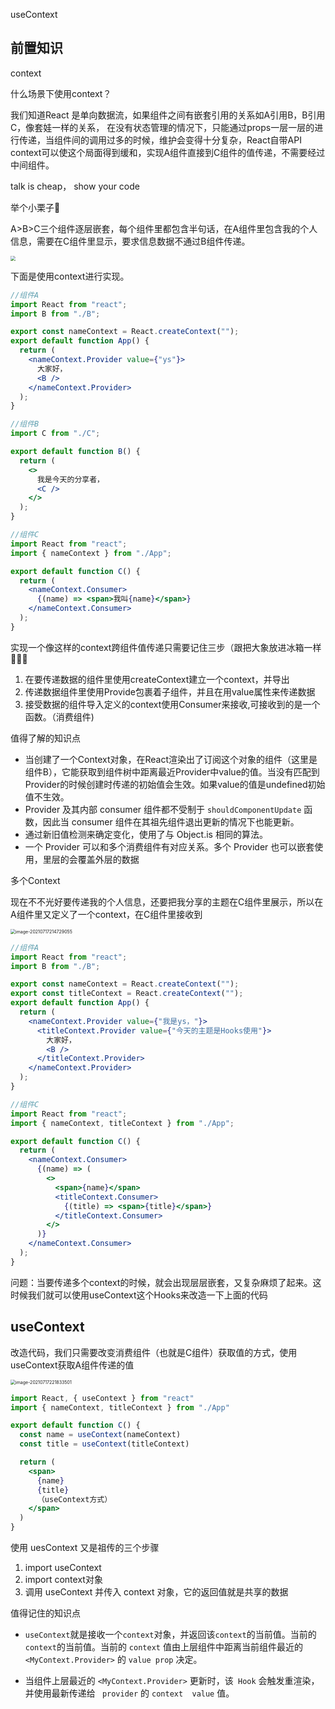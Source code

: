 useContext 



## 前置知识

context

什么场景下使用context？

我们知道React 是单向数据流，如果组件之间有嵌套引用的关系如A引用B，B引用C，像套娃一样的关系， 在没有状态管理的情况下，只能通过props一层一层的进行传递，当组件间的调用过多的时候，维护会变得十分复杂，React自带API context可以使这个局面得到缓和，实现A组件直接到C组件的值传递，不需要经过中间组件。



talk is cheap， show your code

举个小栗子🌰

A>B>C三个组件逐层嵌套，每个组件里都包含半句话，在A组件里包含我的个人信息，需要在C组件里显示，要求信息数据不通过B组件传递。

<img src="/Users/admin/Library/Application Support/typora-user-images/image-20210716231943618.png" style="zoom:50%;" />



下面是使用context进行实现。

```jsx
//组件A
import React from "react";
import B from "./B";

export const nameContext = React.createContext("");
export default function App() {
  return (
    <nameContext.Provider value={"ys"}>
      大家好，
      <B />
    </nameContext.Provider>
  );
}
```

```jsx
//组件B
import C from "./C";

export default function B() {
  return (
    <>
      我是今天的分享者，
      <C />
    </>
  );
}
```

```jsx
//组件C
import React from "react";
import { nameContext } from "./App";

export default function C() {
  return (
    <nameContext.Consumer>
      {(name) => <span>我叫{name}</span>}
    </nameContext.Consumer>
  );
}
```



实现一个像这样的context跨组件值传递只需要记住三步（跟把大象放进冰箱一样🤦🏻‍♀️

1. 在要传递数据的组件里使用createContext建立一个context，并导出
2. 传递数据组件里使用Provide包裹着子组件，并且在用value属性来传递数据
3. 接受数据的组件导入定义的context使用Consumer来接收,可接收到的是一个函数。（消费组件)



值得了解的知识点

- 当创建了一个Context对象，在React渲染出了订阅这个对象的组件（这里是组件B），它能获取到组件树中距离最近Provider中value的值。当没有匹配到Provider的时候创建时传递的初始值会生效。如果value的值是undefined初始值不生效。
- Provider 及其内部 consumer 组件都不受制于 `shouldComponentUpdate` 函数，因此当 consumer 组件在其祖先组件退出更新的情况下也能更新。
- 通过新旧值检测来确定变化，使用了与 Object.is 相同的算法。
- 一个 Provider 可以和多个消费组件有对应关系。多个 Provider 也可以嵌套使用，里层的会覆盖外层的数据



多个Context

现在不不光好要传递我的个人信息，还要把我分享的主题在C组件里展示，所以在A组件里又定义了一个context，在C组件里接收到

<img src="/Users/admin/Library/Application Support/typora-user-images/image-20210717214729055.png" alt="image-20210717214729055" style="zoom:50%;" />

```jsx
//组件A
import React from "react";
import B from "./B";

export const nameContext = React.createContext("");
export const titleContext = React.createContext("");
export default function App() {
  return (
    <nameContext.Provider value={"我是ys，"}>
      <titleContext.Provider value={"今天的主题是Hooks使用"}>
        大家好，
        <B />
      </titleContext.Provider>
    </nameContext.Provider>
  );
}
```

```jsx
//组件C
import React from "react";
import { nameContext, titleContext } from "./App";

export default function C() {
  return (
    <nameContext.Consumer>
      {(name) => (
        <>
          <span>{name}</span>
          <titleContext.Consumer>
            {(title) => <span>{title}</span>}
          </titleContext.Consumer>
        </>
      )}
    </nameContext.Consumer>
  );
}
```



问题：当要传递多个context的时候，就会出现层层嵌套，又复杂麻烦了起来。这时候我们就可以使用useContext这个Hooks来改造一下上面的代码





## useContext

改造代码，我们只需要改变消费组件（也就是C组件）获取值的方式，使用useContext获取A组件传递的值

<img src="/Users/admin/Library/Application Support/typora-user-images/image-20210717221833501.png" alt="image-20210717221833501" style="zoom:50%;" />

```jsx
import React, { useContext } from "react"
import { nameContext, titleContext } from "./App"

export default function C() {
  const name = useContext(nameContext)
  const title = useContext(titleContext)

  return (
    <span>
      {name}
      {title}
      （useContext方式）
    </span>
  )
}
```



使用 uesContext 又是祖传的三个步骤

1. import useContext
2. import context对象
3. 调用 useContext 并传入 context 对象，它的返回值就是共享的数据



值得记住的知识点

- `useContext`就是接收一个`context`对象，并返回该`context`的当前值。当前的`context`的当前值。当前的 `context` 值由上层组件中距离当前组件最近的 `<MyContext.Provider>` 的 `value prop` 决定。

- 当组件上层最近的 `<MyContext.Provider>` 更新时，该` Hook` 会触发重渲染，并使用最新传递给 ` provider` 的 `context  value` 值。